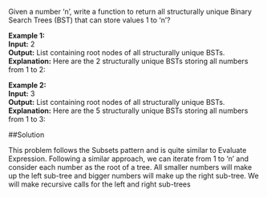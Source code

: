 Given a number ‘n’, write a function to return all structurally unique Binary Search Trees (BST) that can store values 1 to ‘n’?

**Example 1:**  
**Input:** 2  
**Output:** List containing root nodes of all structurally unique BSTs.  
**Explanation:** Here are the 2 structurally unique BSTs storing all numbers from 1 to 2:

**Example 2:**  
**Input:** 3  
**Output:** List containing root nodes of all structurally unique BSTs.  
**Explanation:** Here are the 5 structurally unique BSTs storing all numbers from 1 to 3:

##Solution

This problem follows the Subsets pattern and is quite similar to Evaluate Expression. Following a similar approach,
we can iterate from 1 to ‘n’ and consider each number as the root of a tree. All smaller numbers will make up the left
sub-tree and bigger numbers will make up the right sub-tree. We will make recursive calls for the left and right sub-trees